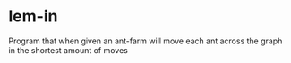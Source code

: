 # lem-in
Program that when given an ant-farm will move each ant across the graph in the shortest amount of moves

